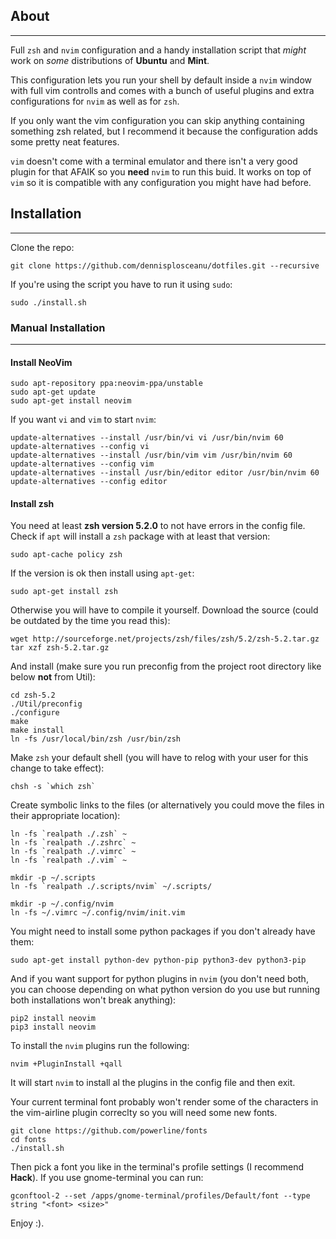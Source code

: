 ## About
---
Full ```zsh``` and ```nvim``` configuration and a handy installation script that *might* work on *some* distributions of **Ubuntu** and **Mint**.

This configuration lets you run your shell by default inside a ```nvim``` window with full vim controlls and comes with a bunch of useful plugins and extra configurations for ```nvim``` as well as for ```zsh```.

If you only want the vim configuration you can skip anything containing something zsh related, but I recommend it because the configuration adds some pretty neat features.

```vim``` doesn't come with a terminal emulator and there isn't a very good plugin for that AFAIK so you **need** ```nvim``` to run this buid. It works on top of ```vim``` so it is compatible with any configuration you might have had before.
## Installation 
---

Clone the repo:

    git clone https://github.com/dennisplosceanu/dotfiles.git --recursive

If you're using the script you have to run it using ```sudo```:

    sudo ./install.sh

### Manual Installation
---

#### Install NeoVim

    sudo apt-repository ppa:neovim-ppa/unstable
    sudo apt-get update
    sudo apt-get install neovim

If you want ```vi``` and ```vim``` to start ```nvim```:

    update-alternatives --install /usr/bin/vi vi /usr/bin/nvim 60
    update-alternatives --config vi
    update-alternatives --install /usr/bin/vim vim /usr/bin/nvim 60
    update-alternatives --config vim
    update-alternatives --install /usr/bin/editor editor /usr/bin/nvim 60
    update-alternatives --config editor

#### Install zsh

You need at least **zsh version 5.2.0** to not have errors in the config file.
Check if ```apt``` will install a ```zsh``` package with at least that version:

    sudo apt-cache policy zsh

If the version is ok then install using ```apt-get```:

    sudo apt-get install zsh

Otherwise you will have to compile it yourself.
Download the source (could be outdated by the time you read this):

    wget http://sourceforge.net/projects/zsh/files/zsh/5.2/zsh-5.2.tar.gz
    tar xzf zsh-5.2.tar.gz

And install (make sure you run preconfig from the project root directory like below **not** from Util):

    cd zsh-5.2
    ./Util/preconfig
    ./configure
    make
    make install
    ln -fs /usr/local/bin/zsh /usr/bin/zsh

Make ```zsh``` your default shell (you will have to relog with your user for this change to take effect):

    chsh -s `which zsh`

Create symbolic links to the files (or alternatively you could move the files in their appropriate location):

    ln -fs `realpath ./.zsh` ~
    ln -fs `realpath ./.zshrc` ~
    ln -fs `realpath ./.vimrc` ~
    ln -fs `realpath ./.vim` ~

    mkdir -p ~/.scripts
    ln -fs `realpath ./.scripts/nvim` ~/.scripts/

    mkdir -p ~/.config/nvim
    ln -fs ~/.vimrc ~/.config/nvim/init.vim

You might need to install some python packages if you don't already have them:

    sudo apt-get install python-dev python-pip python3-dev python3-pip

And if you want support for python plugins in ```nvim``` (you don't need both, you can choose depending on what python version do you use but running both installations  won't break anything):

    pip2 install neovim
    pip3 install neovim

To install the ```nvim``` plugins run the following:
    
    nvim +PluginInstall +qall

It will start ```nvim``` to install al the plugins in the config file and then exit.

Your current terminal font probably won't render some of the characters in the vim-airline plugin correclty so you will need some new fonts.

    git clone https://github.com/powerline/fonts
    cd fonts
    ./install.sh

Then pick a font you like in the terminal's profile settings (I recommend **Hack**). If you use gnome-terminal you can run:
    
    
    gconftool-2 --set /apps/gnome-terminal/profiles/Default/font --type string "<font> <size>"


Enjoy :).

